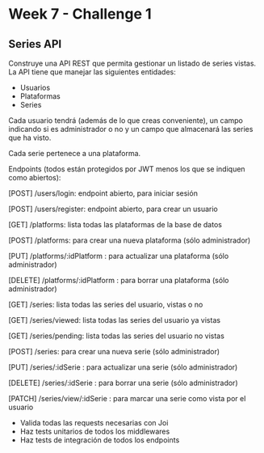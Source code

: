 # Week 7 - Challenge 1

## Series API

Construye una API REST que permita gestionar un listado de series vistas. La API tiene que manejar las siguientes entidades:

- Usuarios
- Plataformas
- Series

Cada usuario tendrá (además de lo que creas conveniente), un campo indicando si es administrador o no y un campo que almacenará las series que ha visto.

Cada serie pertenece a una plataforma.

Endpoints (todos están protegidos por JWT menos los que se indiquen como abiertos):

[POST] /users/login: endpoint abierto, para iniciar sesión

[POST] /users/register: endpoint abierto, para crear un usuario

[GET] /platforms: lista todas las plataformas de la base de datos

[POST] /platforms: para crear una nueva plataforma (sólo administrador)

[PUT] /platforms/:idPlatform : para actualizar una plataforma (sólo administrador)

[DELETE] /platforms/:idPlatform : para borrar una plataforma (sólo administrador)

[GET] /series: lista todas las series del usuario, vistas o no

[GET] /series/viewed: lista todas las series del usuario ya vistas

[GET] /series/pending: lista todas las series del usuario no vistas

[POST] /series: para crear una nueva serie (sólo administrador)

[PUT] /series/:idSerie : para actualizar una serie (sólo administrador)

[DELETE] /series/:idSerie : para borrar una serie (sólo administrador)

[PATCH] /series/view/:idSerie : para marcar una serie como vista por el usuario

- Valida todas las requests necesarias con Joi
- Haz tests unitarios de todos los middlewares
- Haz tests de integración de todos los endpoints
